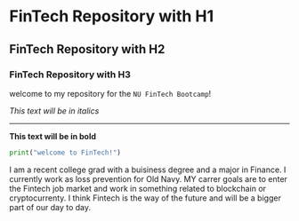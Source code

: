 # FinTech Repository with H1

## FinTech Repository with H2

### FinTech Repository with H3

welcome to my repository for the `NU FinTech Bootcamp`!


*This text will be in italics*

---

**This text will be in bold**

```python
print("welcome to FinTech!")
```

I am a recent college grad with a buisiness degree and a major in Finance. I currently work as loss prevention for Old Navy.
MY carrer goals are to enter the Fintech job market and work in something related to blockchain or cryptocurrenty.
I think Fintech is the way of the future and will be a bigger part of our day to day.